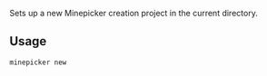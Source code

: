 Sets up a new Minepicker creation project in the current directory.

## Usage

```bash
minepicker new
```
